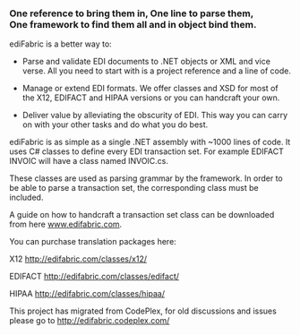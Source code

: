 <h3>One reference to bring them in, One line to parse them,<br>
One framework to find them all and in object bind them.</h3>

ediFabric is a better way to:

- Parse and validate EDI documents to .NET objects or XML and vice verse. All you need to start with is a project reference and a line of code.

- Manage or extend EDI formats. We offer classes and XSD for most of the X12, EDIFACT and HIPAA versions or you can handcraft your own.

- Deliver value by alleviating the obscurity of EDI. This way you can carry on with your other tasks and do what you do best.

ediFabric is as simple as a single .NET assembly with ~1000 lines of code. It uses C# classes to define every EDI transaction set. For example EDIFACT INVOIC will have a class named INVOIC.cs.

These classes are used as parsing grammar by the framework. In order to be able to parse a transaction set, the corresponding class must be included.

A guide on how to handcraft a transaction set class can be downloaded from here www.edifabric.com.

You can purchase translation packages here:

X12 http://edifabric.com/classes/x12/

EDIFACT http://edifabric.com/classes/edifact/

HIPAA http://edifabric.com/classes/hipaa/

This project has migrated from CodePlex, for old discussions and issues please go to http://edifabric.codeplex.com/


